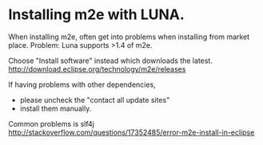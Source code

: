 # Installing m2e with LUNA.

When installing m2e, often get into problems when installing from market place.
Problem: Luna supports >1.4 of m2e.

Choose "Install software" instead which downloads the latest.
http://download.eclipse.org/technology/m2e/releases

If having problems with other dependencies, 
- please uncheck the "contact all update sites"
- install them manually.

Common problems is slf4j
http://stackoverflow.com/questions/17352485/error-m2e-install-in-eclipse


